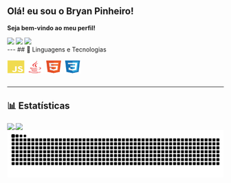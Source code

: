 ## Olá! eu sou o Bryan Pinheiro!
**Seja bem-vindo ao meu perfil!**


<div> 
  <a href="https://instagram.com/bryansvz" target="_blank"><img src="https://img.shields.io/badge/-Instagram-%23E4405F?style=for-the-badge&logo=instagram&logoColor=white" target="_blank"></a>
  <a href = "mailto:bryan.pinheiro77@hotmail.com"><img src="https://img.shields.io/badge/-Hotmail-%23333?style=for-the-badge&logo=gmail&logoColor=white" target="_blank"></a>
  <a href="https://www.linkedin.com/in/bryan-mendes-0406b92b5" target="_blank"><img src="https://img.shields.io/badge/-LinkedIn-%230077B5?style=for-the-badge&logo=linkedin&logoColor=white" target="_blank"></a> 
</div>
---
## 🤖 Linguagens e Tecnologias
<div style="display: inline_block"><br>
  <img align="center" alt="JavaScript" height="30" width="40" src="https://raw.githubusercontent.com/devicons/devicon/master/icons/javascript/javascript-plain.svg">
  <img align="center" alt="Java" height="30" width="40" src="https://raw.githubusercontent.com/devicons/devicon/master/icons/java/java-plain.svg">
  <img align="center" alt="HTML" height="30" width="40" src="https://raw.githubusercontent.com/devicons/devicon/master/icons/html5/html5-original.svg">
  <img align="center" alt="CSS" height="30" width="40" src="https://raw.githubusercontent.com/devicons/devicon/master/icons/css3/css3-original.svg">
  
</div>
 <br>
 
 ---
## 📊 Estatísticas
<a href= "https://github.com/BryanPinheiro77/github-readme-stats" />
 <img height=200 align="center" src="https://github-readme-stats.vercel.app/api?username=BryanPinheiro77&show_icons=true&theme=tokyonight" />
</a>
<a href="https://github.com/BryanPinheiro77/convoychat">
  <img height=200 align="center" src="https://github-readme-stats.vercel.app/api/top-langs?username=BryanPinheiro77&layout=compact&langs_count=8&card_width=320&theme=tokyonight" />
</a>




<picture>
  <source media="(prefers-color-scheme: dark)" srcset="https://raw.githubusercontent.com/BryanPinheiro77/BryanPinheiro77/output/github-contribution-grid-snake-dark.svg">
  <source media="(prefers-color-scheme: light)" srcset="https://raw.githubusercontent.com/BryanPinheiro77/BryanPinheiro77/output/github-contribution-grid-snake.svg">
  <img alt="github contribution grid snake animation" src="https://raw.githubusercontent.com/BryanPinheiro77/BryanPinheiro77/output/github-contribution-grid-snake.svg">
</picture>

